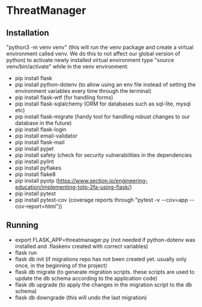 # ThreatManager


## Installation
"python3 -m venv venv" (this will run the venv package and create a virtual environment called venv. We do this to not affect our global version of python)
to activate newly installed virtual environment type "source venv/bin/activate"
while in the venv environment:
- pip install flask
- pip install python-dotenv (to allow using an env file instead of setting the environment variables every time through the terminal)
- pip install flask-wtf (for handling forms)
- pip install flask-sqlalchemy (ORM for databases such as sql-lite, mysql etc)
- pip install flask-migrate (handy tool for handling robust changes to our database in the future)
- pip install flask-login
- pip install email-validator
- pip install flask-mail
- pip install pyjwt
- pip install safety (check for security vulnerabilities in the dependencies
- pip install pylint
- pip install pyflakes
- pip install flake8
- pip install pyotp (https://www.section.io/engineering-education/implementing-totp-2fa-using-flask/)
- pip install pytest
- pip install pytest-cov (coverage reports through "pytest -v --cov=app --cov-report=html"))


## Running
- export FLASK_APP=threatmanager.py (not needed if python-dotenv was installed and .flaskenv created with correct variables)
- flask run
- flask db init (if migrations repo has not been created yet. usually only once, in the beginning of the project)
- flask db migrate (to generate migration scripts. these scripts are used to update the db schema according to the application code)
- flask db upgrade (to apply the changes in the migration script to the db schema)
- flask db downgrade (this will undo the last migration)
